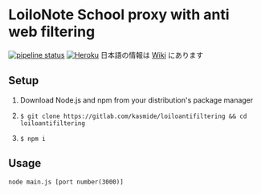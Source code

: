 # LoiloNote School proxy with anti web filtering
[![pipeline status](https://gitlab.com/kasmide/loiloantifiltering/badges/master/pipeline.svg)](https://gitlab.com/kasmide/loiloantifiltering/commits/master)
[![Heroku](http://heroku-badge.herokuapp.com/?app=loilo&svg=1)](https://loilo.herokuapp.com/)
日本語の情報は [Wiki](https://gitlab.com/kasmide/loiloantifiltering/-/wikis/home) にあります
## Setup
1. Download Node.js and npm from your distribution's package manager
1.     $ git clone https://gitlab.com/kasmide/loiloantifiltering && cd loiloantifiltering
1.     $ npm i
## Usage
    node main.js [port number(3000)]